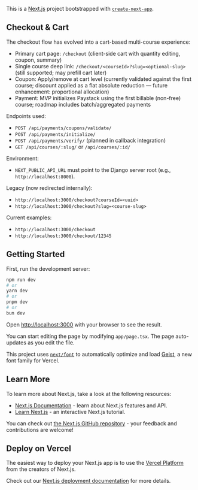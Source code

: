 This is a [Next.js](https://nextjs.org) project bootstrapped with [`create-next-app`](https://nextjs.org/docs/app/api-reference/cli/create-next-app).

## Checkout & Cart

The checkout flow has evolved into a cart-based multi-course experience:

- Primary cart page: `/checkout` (client-side cart with quantity editing, coupon, summary)
- Single course deep link: `/checkout/<courseId>?slug=<optional-slug>` (still supported; may prefill cart later)
- Coupon: Apply/remove at cart level (currently validated against the first course; discount applied as a flat absolute reduction — future enhancement: proportional allocation)
- Payment: MVP initializes Paystack using the first billable (non-free) course; roadmap includes batch/aggregated payments

Endpoints used:
- `POST /api/payments/coupons/validate/`
- `POST /api/payments/initialize/`
- `POST /api/payments/verify/` (planned in callback integration)
- `GET /api/courses/:slug/` or `/api/courses/:id/`

Environment:
- `NEXT_PUBLIC_API_URL` must point to the Django server root (e.g., `http://localhost:8000`).

Legacy (now redirected internally):
- `http://localhost:3000/checkout?courseId=<uuid>`
- `http://localhost:3000/checkout?slug=<course-slug>`

Current examples:
- `http://localhost:3000/checkout`
- `http://localhost:3000/checkout/12345`


## Getting Started

First, run the development server:

```bash
npm run dev
# or
yarn dev
# or
pnpm dev
# or
bun dev
```

Open [http://localhost:3000](http://localhost:3000) with your browser to see the result.

You can start editing the page by modifying `app/page.tsx`. The page auto-updates as you edit the file.

This project uses [`next/font`](https://nextjs.org/docs/app/building-your-application/optimizing/fonts) to automatically optimize and load [Geist](https://vercel.com/font), a new font family for Vercel.

## Learn More

To learn more about Next.js, take a look at the following resources:

- [Next.js Documentation](https://nextjs.org/docs) - learn about Next.js features and API.
- [Learn Next.js](https://nextjs.org/learn) - an interactive Next.js tutorial.

You can check out [the Next.js GitHub repository](https://github.com/vercel/next.js) - your feedback and contributions are welcome!

## Deploy on Vercel

The easiest way to deploy your Next.js app is to use the [Vercel Platform](https://vercel.com/new?utm_medium=default-template&filter=next.js&utm_source=create-next-app&utm_campaign=create-next-app-readme) from the creators of Next.js.

Check out our [Next.js deployment documentation](https://nextjs.org/docs/app/building-your-application/deploying) for more details.
